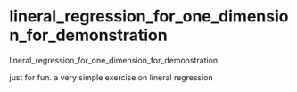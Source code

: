 # lineral_regression_for_one_dimension_for_demonstration
lineral_regression_for_one_dimension_for_demonstration

just for fun.
a very simple exercise on lineral regression
